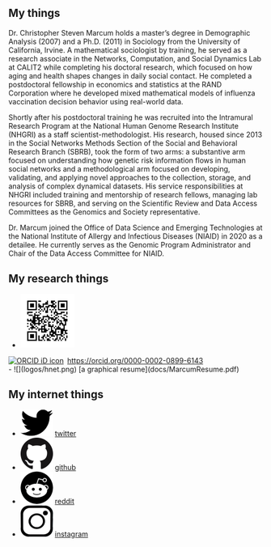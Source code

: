 ## My things
Dr. Christopher Steven Marcum holds a master’s degree in Demographic Analysis (2007) and a Ph.D. (2011) in Sociology from the University of California, Irvine. A mathematical sociologist by training, he served as a research associate in the Networks, Computation, and Social Dynamics Lab at CALIT2 while completing his doctoral research, which focused on how aging and health shapes changes in daily social contact. He completed a postdoctoral fellowship in economics and statistics at the RAND Corporation where he developed mixed mathematical models of influenza vaccination decision behavior using real-world data. 

Shortly after his postdoctoral training he was recruited into the Intramural Research Program at the National Human Genome Research Institute (NHGRI) as a staff scientist-methodologist. His research, housed since 2013 in the Social Networks Methods Section of the Social and Behavioral Research Branch (SBRB), took the form of two arms: a substantive arm focused on understanding how genetic risk information flows in human social networks and a methodological arm focused on developing, validating, and applying novel approaches to the collection, storage, and analysis of complex dynamical datasets. His service responsibilities at NHGRI included training and mentorship of research fellows, managing lab resources for SBRB, and serving on the Scientific Review and Data Access Committees as the Genomics and Society representative.  

Dr. Marcum joined the Office of Data Science and Emerging Technologies at the National Institute of Allergy and Infectious Diseases (NIAID) in 2020 as a detailee. He currently serves as the Genomic Program Administrator and Chair of the Data Access Committee for NIAID. 

## My research things
- ![](logos/ORCID.png) 
<div itemscope itemtype="https://schema.org/Person"><a itemprop="sameAs" content="https://orcid.org/0000-0002-0899-6143" href="https://orcid.org/0000-0002-0899-6143" target="orcid.widget" rel="me noopener noreferrer" style="vertical-align:top;"><img src="https://orcid.org/sites/default/files/images/orcid_16x16.png" style="width:1em;margin-right:.5em;" alt="ORCID iD icon">https://orcid.org/0000-0002-0899-6143</a></div>
- ![](logos/hnet.png) 
[a graphical resume](docs/MarcumResume.pdf)

## My internet things
- ![](logos/tw.png) [twitter](https://twitter.com/csmarcum)
- ![](logos/gh.png) [github](https://github.com/cmarcum)
- ![](logos/rd.png) [reddit](https://reddit.com/csmarcum)
- ![](logos/ig.png) [instagram](https://instagram.com/csmarcum)
